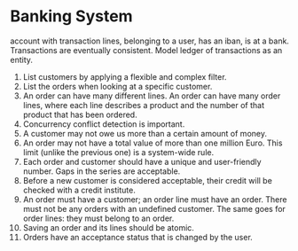 # Banking System

account with transaction lines, belonging to a user, has an iban, is at a bank. Transactions are eventually consistent. Model ledger of transactions as an entity.

1. List customers by applying a flexible and complex filter.
2. List the orders when looking at a specific customer.
3. An order can have many different lines. An order can have many order lines, where each line describes a product and the number of that product that has been ordered.
4. Concurrency conflict detection is important.
5. A customer may not owe us more than a certain amount of money.
6. An order may not have a total value of more than one million Euro. This limit (unlike the previous one) is a system-wide rule.
7. Each order and customer should have a unique and user-friendly number. Gaps in the series are acceptable.
8. Before a new customer is considered acceptable, their credit will be checked with a credit institute.
9. An order must have a customer; an order line must have an order. There must not be any orders with an undefined customer. The same goes for order lines: they must belong to an order.
10. Saving an order and its lines should be atomic.
11. Orders have an acceptance status that is changed by the user. 